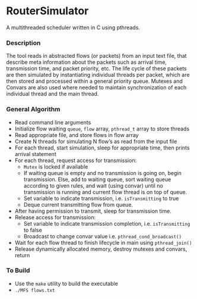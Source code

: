 # RouterSimulator
A multithreaded scheduler written in C using pthreads.

### Description
The tool reads in abstracted flows (or packets) from an input text file, that describe meta information about the packets
such as arrival time, transmission time, and packet priority, etc. The life cycle of these packets are then simulated by instantiating
individual threads per packet, which are then stored and processed within a general priority queue. Mutexes and Convars are also used
where needed to maintain synchronization of each individual thread and the main thread.

### General Algorithm
  - Read command line arguments
  - Initialize flow waiting `queue`, `flow` array, `pthread_t` array to store threads
  - Read appropriate file, and store flows in flow array
  - Create N threads for simulating N flow’s as read from the input file
  - For each thread, start simulation, sleep for appropriate time, then
    prints arrival statement
  - For each thread, request access for transmission:
    - `Mutex` is locked if available
    - If waiting queue is empty and no transmission is going on, begin transmission. 
      Else, add to waiting queue, sort waiting queue according to given rules, and wait 
      (using convar) until no transmission is running and current flow thread is on top of queue.
    - Set variable to indicate transmission, i.e. `isTransmitting` to true
    - Deque current transmitting flow from queue.
  - After having permission to transmit, sleep for transmission time.
  - Release access for transmission:
    - Set variable to indicate transmission completion, i.e. `isTransmitting` to false
    - Broadcast to change convar value i.e. `pthread_cond_broadcast()`
- Wait for each flow thread to finish lifecycle in main using `pthread_join()`
- Release dynamically allocated memory, destroy mutexes and convars, return
 
### To Build
  - Use the `make` utility to build the executable
  - `./MFS flows.txt`
